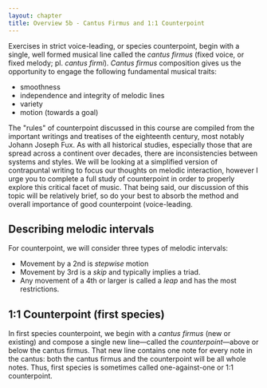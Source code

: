 ```yaml
---
layout: chapter
title: Overview 5b - Cantus Firmus and 1:1 Counterpoint
---
```


Exercises in strict voice-leading, or species counterpoint, begin with a single, well formed musical line called the *cantus firmus* (fixed voice, or fixed melody; pl. *cantus firmi*). *Cantus firmus* composition gives us the opportunity to engage the following fundamental musical traits:

- smoothness  
- independence and integrity of melodic lines  
- variety  
- motion (towards a goal)

The "rules" of counterpoint discussed in this course are compiled from the important writings and treatises of the eighteenth century, most notably Johann Joseph Fux. As with all historical studies, especially those that are spread across a continent over decades, there are inconsistencies between systems and styles. We will be looking at a simplified version of contrapuntal writing to focus our thoughts on melodic interaction, however I urge you to complete a full study of counterpoint in order to properly explore this critical facet of music. That being said, our discussion of this topic will be relatively brief, so do your best to absorb the method and overall importance of good counterpoint (voice-leading.

## Describing melodic intervals

For counterpoint, we will consider three types of melodic intervals:
- Movement by a 2nd is *stepwise* motion
- Movement by 3rd is a *skip* and typically implies a triad.
- Any movement of a 4th or larger is called a *leap* and has the most restrictions.

## 1:1 Counterpoint (first species)

In first species counterpoint, we begin with a *cantus firmus* (new or existing) and compose a single new line—called the *counterpoint*—above or below the cantus firmus. That new line contains one note for every note in the cantus: both the cantus firmus and the counterpoint will be all whole notes. Thus, first species is sometimes called one-against-one or 1:1 counterpoint.